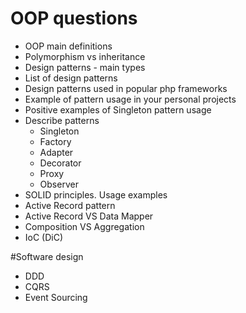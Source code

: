 # OOP questions 
- OOP main definitions
- Polymorphism vs inheritance
- Design patterns - main types
- List of design patterns 
- Design patterns used in popular php frameworks
- Example of pattern usage in your personal projects
- Positive examples of Singleton pattern usage
- Describe patterns
    - Singleton
    - Factory
    - Adapter
    - Decorator
    - Proxy
    - Observer
- SOLID principles. Usage examples
- Active Record pattern
- Active Record VS Data Mapper
- Composition VS Aggregation
- IoC (DiC)

#Software design
- DDD
- CQRS
- Event Sourcing